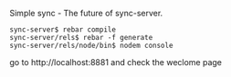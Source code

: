 Simple sync - The future of sync-server.

    sync-server$ rebar compile
    sync-server/rels$ rebar -f generate
    sync-server/rels/node/bin$ nodem console

go to http://localhost:8881 and check the weclome page


